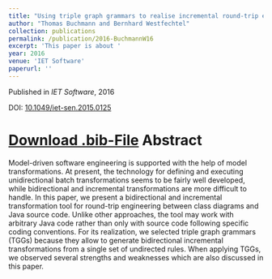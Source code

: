 ```yaml
---
title: "Using triple graph grammars to realise incremental round-trip engineering"
author: "Thomas Buchmann and Bernhard Westfechtel"
collection: publications
permalink: /publication/2016-BuchmannW16
excerpt: 'This paper is about '
year: 2016
venue: 'IET Software'
paperurl: ''
---
```


Published in *IET Software*, 2016

DOI: [10.1049/iet-sen.2015.0125](https://doi.org/10.1049/iet-sen.2015.0125)

[Download .bib-File](http://tbuchmann.github.io/files/BuchmannW16.bib)
Abstract
=====

Model-driven software engineering is supported with the help of model transformations. At present, the technology for defining and executing unidirectional batch transformations seems to be fairly well developed, while bidirectional and incremental transformations are more difficult to handle. In this paper, we present a bidirectional and incremental transformation tool for round-trip engineering between class diagrams and Java source code. Unlike other approaches, the tool may work with arbitrary Java code rather than only with source code following specific coding conventions. For its realization, we selected triple graph grammars (TGGs) because they allow to generate bidirectional incremental transformations from a single set of undirected rules. When applying TGGs, we observed several strengths and weaknesses which are also discussed in this paper. 